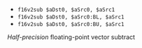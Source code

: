 * `f16v2sub $aDst0, $aSrc0, $aSrc1`
* `f16v2sub $aDst0, $aSrc0:BL, $aSrc1`
* `f16v2sub $aDst0, $aSrc0:BU, $aSrc1`

*Half-precision* floating-point vector subtract
